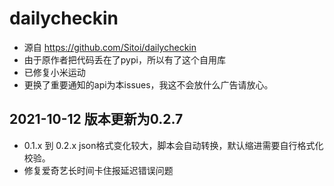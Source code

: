 # dailycheckin
- 源自 https://github.com/Sitoi/dailycheckin
- 由于原作者把代码丢在了pypi，所以有了这个自用库
- 已修复小米运动 
- 更换了重要通知的api为本issues，我这不会放什么广告请放心。
## 2021-10-12 版本更新为0.2.7
- 0.1.x 到 0.2.x json格式变化较大，脚本会自动转换，默认缩进需要自行格式化校验。
- 修复爱奇艺长时间卡住报延迟错误问题
